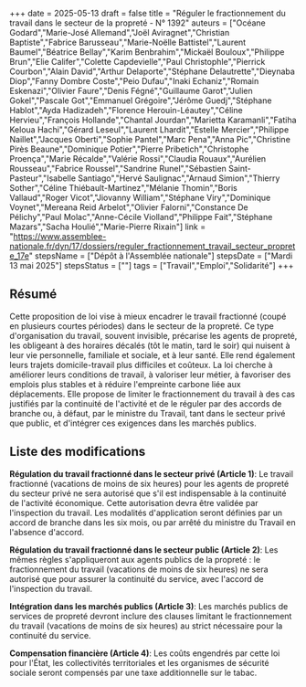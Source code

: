 +++
date = 2025-05-13
draft = false
title = "Réguler le fractionnement du travail dans le secteur de la propreté - N° 1392"
auteurs = ["Océane Godard","Marie-José Allemand","Joël Aviragnet","Christian Baptiste","Fabrice Barusseau","Marie-Noëlle Battistel","Laurent Baumel","Béatrice Bellay","Karim Benbrahim","Mickaël Bouloux","Philippe Brun","Elie Califer","Colette Capdevielle","Paul Christophle","Pierrick Courbon","Alain David","Arthur Delaporte","Stéphane Delautrette","Dieynaba Diop","Fanny Dombre Coste","Peio Dufau","Inaki Echaniz","Romain Eskenazi","Olivier Faure","Denis Fégné","Guillaume Garot","Julien Gokel","Pascale Got","Emmanuel Grégoire","Jérôme Guedj","Stéphane Hablot","Ayda Hadizadeh","Florence Herouin-Léautey","Céline Hervieu","François Hollande","Chantal Jourdan","Marietta Karamanli","Fatiha Keloua Hachi","Gérard Leseul","Laurent Lhardit","Estelle Mercier","Philippe Naillet","Jacques Oberti","Sophie Pantel","Marc Pena","Anna Pic","Christine Pirès Beaune","Dominique Potier","Pierre Pribetich","Christophe Proença","Marie Récalde","Valérie Rossi","Claudia Rouaux","Aurélien Rousseau","Fabrice Roussel","Sandrine Runel","Sébastien Saint-Pasteur","Isabelle Santiago","Hervé Saulignac","Arnaud Simion","Thierry Sother","Céline Thiébault-Martinez","Mélanie Thomin","Boris Vallaud","Roger Vicot","Jiovanny William","Stéphane Viry","Dominique Voynet","Mereana Reid Arbelot","Olivier Falorni","Constance De Pélichy","Paul Molac","Anne-Cécile Violland","Philippe Fait","Stéphane Mazars","Sacha Houlié","Marie-Pierre Rixain"]
link = "https://www.assemblee-nationale.fr/dyn/17/dossiers/reguler_fractionnement_travail_secteur_proprete_17e"
stepsName = ["Dépôt à l'Assemblée nationale"]
stepsDate = ["Mardi 13 mai 2025"]
stepsStatus = [""]
tags = ["Travail","Emploi","Solidarité"]
+++

## Résumé

Cette proposition de loi vise à mieux encadrer le travail fractionné (coupé en plusieurs courtes périodes) dans le secteur de la propreté. Ce type d'organisation du travail, souvent invisible, précarise les agents de propreté, les obligeant à des horaires décalés (tôt le matin, tard le soir) qui nuisent à leur vie personnelle, familiale et sociale, et à leur santé. Elle rend également leurs trajets domicile-travail plus difficiles et coûteux. La loi cherche à améliorer leurs conditions de travail, à valoriser leur métier, à favoriser des emplois plus stables et à réduire l'empreinte carbone liée aux déplacements. Elle propose de limiter le fractionnement du travail à des cas justifiés par la continuité de l'activité et de le réguler par des accords de branche ou, à défaut, par le ministre du Travail, tant dans le secteur privé que public, et d'intégrer ces exigences dans les marchés publics.

## Liste des modifications

**Régulation du travail fractionné dans le secteur privé (Article 1)**: Le travail fractionné (vacations de moins de six heures) pour les agents de propreté du secteur privé ne sera autorisé que s'il est indispensable à la continuité de l'activité économique. Cette autorisation devra être validée par l'inspection du travail. Les modalités d'application seront définies par un accord de branche dans les six mois, ou par arrêté du ministre du Travail en l'absence d'accord.

**Régulation du travail fractionné dans le secteur public (Article 2)**: Les mêmes règles s'appliqueront aux agents publics de la propreté : le fractionnement du travail (vacations de moins de six heures) ne sera autorisé que pour assurer la continuité du service, avec l'accord de l'inspection du travail.

**Intégration dans les marchés publics (Article 3)**: Les marchés publics de services de propreté devront inclure des clauses limitant le fractionnement du travail (vacations de moins de six heures) au strict nécessaire pour la continuité du service.

**Compensation financière (Article 4)**: Les coûts engendrés par cette loi pour l'État, les collectivités territoriales et les organismes de sécurité sociale seront compensés par une taxe additionnelle sur le tabac.
